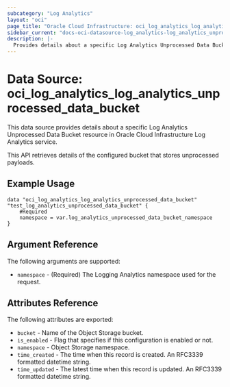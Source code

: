 ```yaml
---
subcategory: "Log Analytics"
layout: "oci"
page_title: "Oracle Cloud Infrastructure: oci_log_analytics_log_analytics_unprocessed_data_bucket"
sidebar_current: "docs-oci-datasource-log_analytics-log_analytics_unprocessed_data_bucket"
description: |-
  Provides details about a specific Log Analytics Unprocessed Data Bucket in Oracle Cloud Infrastructure Log Analytics service
---
```


# Data Source: oci_log_analytics_log_analytics_unprocessed_data_bucket
This data source provides details about a specific Log Analytics Unprocessed Data Bucket resource in Oracle Cloud Infrastructure Log Analytics service.

This API retrieves details of the configured bucket that stores unprocessed payloads.


## Example Usage

```hcl
data "oci_log_analytics_log_analytics_unprocessed_data_bucket" "test_log_analytics_unprocessed_data_bucket" {
	#Required
	namespace = var.log_analytics_unprocessed_data_bucket_namespace
}
```

## Argument Reference

The following arguments are supported:

* `namespace` - (Required) The Logging Analytics namespace used for the request. 


## Attributes Reference

The following attributes are exported:

* `bucket` - Name of the Object Storage bucket.
* `is_enabled` - Flag that specifies if this configuration is enabled or not. 
* `namespace` - Object Storage namespace.
* `time_created` - The time when this record is created. An RFC3339 formatted datetime string.
* `time_updated` - The latest time when this record is updated. An RFC3339 formatted datetime string.

